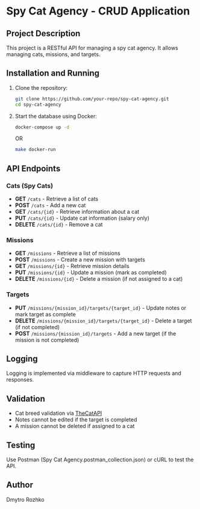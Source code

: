# Spy Cat Agency - CRUD Application

## Project Description
This project is a RESTful API for managing a spy cat agency. It allows managing cats, missions, and targets.

## Installation and Running

1. Clone the repository:
   ```sh
   git clone https://github.com/your-repo/spy-cat-agency.git
   cd spy-cat-agency
   ```

2. Start the database using Docker:
   ```sh
   docker-compose up -d
   ```
   
   OR

   ```sh
   make docker-run
   ``` 

## API Endpoints

### Cats (Spy Cats)
- **GET** `/cats` - Retrieve a list of cats
- **POST** `/cats` - Add a new cat
- **GET** `/cats/{id}` - Retrieve information about a cat
- **PUT** `/cats/{id}` - Update cat information (salary only)
- **DELETE** `/cats/{id}` - Remove a cat

### Missions
- **GET** `/missions` - Retrieve a list of missions
- **POST** `/missions` - Create a new mission with targets
- **GET** `/missions/{id}` - Retrieve mission details
- **PUT** `/missions/{id}` - Update a mission (mark as completed)
- **DELETE** `/missions/{id}` - Delete a mission (if not assigned to a cat)

### Targets
- **PUT** `/missions/{mission_id}/targets/{target_id}` - Update notes or mark target as complete
- **DELETE** `/missions/{mission_id}/targets/{target_id}` - Delete a target (if not completed)
- **POST** `/missions/{mission_id}/targets` - Add a new target (if the mission is not completed)

## Logging
Logging is implemented via middleware to capture HTTP requests and responses.

## Validation
- Cat breed validation via [TheCatAPI](https://api.thecatapi.com/v1/breeds)
- Notes cannot be edited if the target is completed
- A mission cannot be deleted if assigned to a cat

## Testing
Use Postman (Spy Cat Agency.postman_collection.json) or cURL to test the API.

## Author
Dmytro Rozhko

